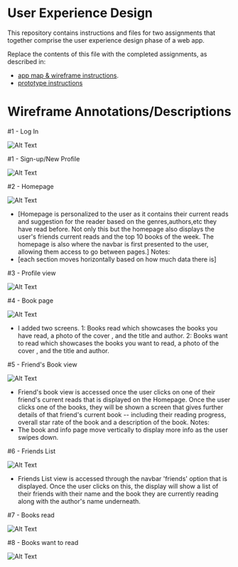 # User Experience Design

This repository contains instructions and files for two assignments that together comprise the user experience design phase of a web app.

Replace the contents of this file with the completed assignments, as described in:

- [app map & wireframe instructions](instructions-0a-app-map-wireframes.md).
- [prototype instructions](instructions-0b-prototyping.md)

# Wireframe Annotations/Descriptions 

#1 - Log In

![Alt Text](images/LogInAfterSignup.png "Log In After Sign Up") 

#1 - Sign-up/New Profile

![Alt Text](images/NewProfile.png "Create new profile")  

#2 - Homepage

![Alt Text](images/Homepage.png "Homepage")  
- [Homepage is personalized to the user as it contains their current reads and suggestion for the reader
based on the genres,authors,etc they have read before. Not only this but the homepage also displays the user's
friends current reads and the top 10 books of the week. The homepage is also where the navbar is first presented
to the user, allowing them access to go between pages.]
Notes: 
- [each section moves horizontally based on how much data there is]

#3 - Profile view 

![Alt Text](images/ProfileView.png "Create new profile") 

#4 - Book page 

![Alt Text](images/BookPage.png "Page to view a book") 

- I added two screens. 
1: Books read which showcases the books you have read, a photo of the cover , and the title and author. 
2: Books want to read which showcases the books you want to read, a photo of the cover , and the title and author. 


#5 - Friend's Book view

![Alt Text](images/FriendBookView.png "View a friend's books") 

- Friend's book view is accessed once the user clicks on one of their friend's current reads that is 
displayed on the Homepage. Once the user clicks one of the books, they will be shown a screen that 
gives further details of that friend's current book -- including their reading progress, overall star rate 
of the book and a description of the book.
Notes: 
- The book and info page move vertically to display more info as the user swipes down.

#6 - Friends List 

![Alt Text](images/FriendsList.png "List of Friends") 

- Friends List view is accessed through the navbar 'friends' option that is displayed. Once the user 
clicks on this, the display will show a list of their friends with their name and the book they are currently 
reading along with the author's name underneath.

#7 - Books read

![Alt Text](images/BooksRead.png "List of Books the user has read") 



#8 - Books want to read

![Alt Text](images/BooksWantToRead.png "List books user would like to read") 

